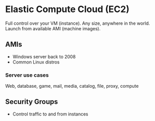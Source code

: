 # Elastic Compute Cloud (EC2)
Full control over your VM (instance). Any size, anywhere in the world. Launch from available AMI (machine images).

## AMIs
* Windows server back to 2008
* Common Linux distros

### Server use cases
Web, database, game, mail, media, catalog, file, proxy, compute

## Security Groups
* Control traffic to and from instances
